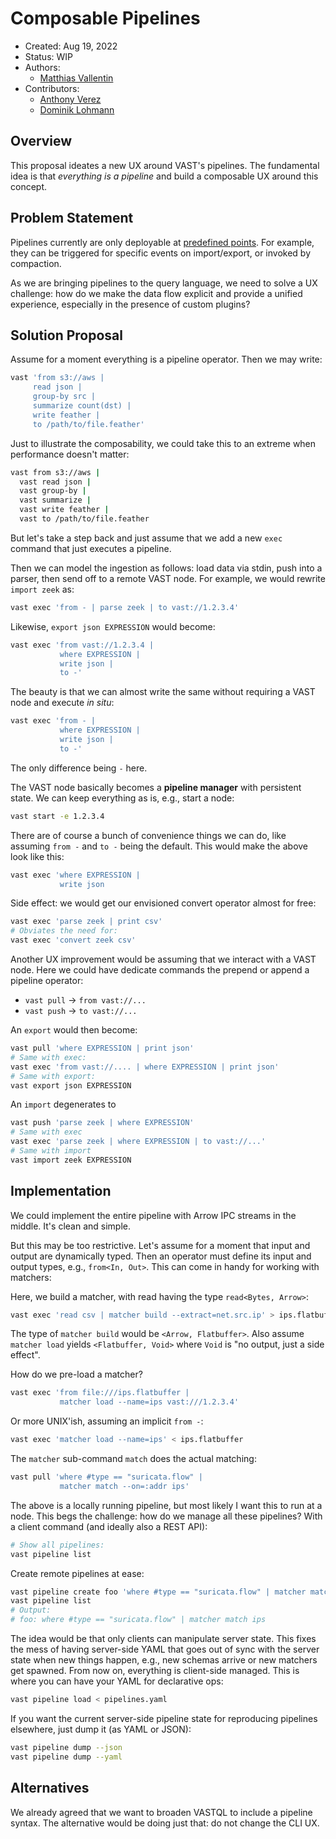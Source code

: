 # Composable Pipelines

- Created: Aug 19, 2022
- Status: WIP
- Authors:
  - [Matthias Vallentin](https://github.com/mavam)
- Contributors:
  - [Anthony Verez](https://github.com/netantho)
  - [Dominik Lohmann](https://github.com/dominiklohmann)

## Overview

This proposal ideates a new UX around VAST's pipelines. The fundamental idea is
that *everything is a pipeline* and build a composable UX around this concept.

## Problem Statement

Pipelines currently are only deployable at [predefined
points](https://vast.io/docs/use-vast/transform). For example, they can be
triggered for specific events on import/export, or invoked by compaction.

As we are bringing pipelines to the query language, we need to solve a UX
challenge: how do we make the data flow explicit and provide a unified
experience, especially in the presence of custom plugins?

## Solution Proposal

Assume for a moment everything is a pipeline operator. Then we may write:

 ```bash
vast 'from s3://aws |
      read json |
      group-by src |
      summarize count(dst) |
      write feather |
      to /path/to/file.feather'
```

Just to illustrate the composability, we could take this to an extreme when
performance doesn't matter:

```bash
vast from s3://aws |
  vast read json |
  vast group-by |
  vast summarize |
  vast write feather |
  vast to /path/to/file.feather
```

But let's take a step back and just assume that we add a new `exec` command that
just executes a pipeline.

Then we can model the ingestion as follows: load data via stdin, push into a
parser, then send off to a remote VAST node. For example, we would rewrite
`import zeek` as:

```bash
vast exec 'from - | parse zeek | to vast://1.2.3.4'
```

Likewise, `export json EXPRESSION` would become:

```bash
vast exec 'from vast://1.2.3.4 |
           where EXPRESSION |
           write json |
           to -'
```

The beauty is that we can almost write the same without requiring a VAST node
and execute *in situ*:

```bash
vast exec 'from - |
           where EXPRESSION |
           write json |
           to -'
```

The only difference being `-` here.

The VAST node basically becomes a **pipeline manager** with persistent state. We
can keep everything as is, e.g., start a node:

```bash
vast start -e 1.2.3.4
```

There are of course a bunch of convenience things we can do, like assuming `from
-` and `to -` being the default. This would make the above look like this:

```bash
vast exec 'where EXPRESSION |
           write json
```

Side effect: we would get our envisioned convert operator almost for free:

```bash
vast exec 'parse zeek | print csv'
# Obviates the need for:
vast exec 'convert zeek csv'
```

Another UX improvement would be assuming that we interact with a VAST node. Here
we could have dedicate commands the prepend or append a pipeline operator:

- `vast pull` → `from vast://...`
- `vast push` → `to vast://...`

An `export` would then become:

```bash
vast pull 'where EXPRESSION | print json'
# Same with exec:
vast exec 'from vast://.... | where EXPRESSION | print json'
# Same with export:
vast export json EXPRESSION
```

An `import` degenerates to

```bash
vast push 'parse zeek | where EXPRESSION'
# Same with exec
vast exec 'parse zeek | where EXPRESSION | to vast://...'
# Same with import
vast import zeek EXPRESSION
```

## Implementation

We could implement the entire pipeline with Arrow IPC streams in the middle.
It's clean and simple.

But this may be too restrictive. Let's assume for a moment that input and output
are dynamically typed. Then an operator must define its input and output types,
e.g., `from<In, Out>`. This can come in handy for working with matchers:

Here, we build a matcher, with read having the type `read<Bytes, Arrow>`:

```bash
vast exec 'read csv | matcher build --extract=net.src.ip' > ips.flatbuffer
```

The type of `matcher build` would be `<Arrow, Flatbuffer>`. Also assume `matcher
load` yields `<Flatbuffer, Void>` where `Void` is "no output, just a side
effect".

How do we pre-load a matcher?

```bash
vast exec 'from file:///ips.flatbuffer |
           matcher load --name=ips vast:///1.2.3.4'
```

Or more UNIX'ish, assuming an implicit `from -`:

```bash
vast exec 'matcher load --name=ips' < ips.flatbuffer
```

The `matcher` sub-command `match` does the actual matching:

```bash
vast pull 'where #type == "suricata.flow" |
           matcher match --on=:addr ips'
```

The above is a locally running pipeline, but most likely I want this to run at a
node. This begs the challenge: how do we manage all these pipelines? With a
client command (and ideally also a REST API):

```bash
# Show all pipelines:
vast pipeline list
```

Create remote pipelines at ease:

```bash
vast pipeline create foo 'where #type == "suricata.flow" | matcher match ips'
vast pipeline list
# Output:
# foo: where #type == "suricata.flow" | matcher match ips
```

The idea would be that only clients can manipulate server state. This fixes
the mess of having server-side YAML that goes out of sync with the server
state when new things happen, e.g., new schemas arrive or new matchers get
spawned. From now on, everything is client-side managed. This is where you can
have your YAML for declarative ops:

```bash
vast pipeline load < pipelines.yaml
```

If you want the current server-side pipeline state for reproducing pipelines
elsewhere, just dump it (as YAML or JSON):

```bash
vast pipeline dump --json
vast pipeline dump --yaml
```

## Alternatives

We already agreed that we want to broaden VASTQL to include a pipeline syntax.
The alternative would be doing just that: do not change the CLI UX.
